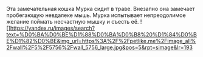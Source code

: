 Эта замечательная кошка Мурка сидит в траве. Внезапно она замечает пробегающую невдалеке мышь. Мурка испытывает непреодолимое желание поймать несчастную мышку и съесть её.
![]https://yandex.ru/images/search?text=%D0%BA%D0%BE%D1%88%D0%BA%D0%B8%20%D1%84%D0%BE%D1%82%D0%BE&img_url=https%3A%2F%2Fpetlike.me%2Fimage_all%2Fwall%2F5%2F5756%2Fwall_5756_large.jpg&pos=5&rpt=simage&lr=193
